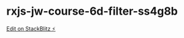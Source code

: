 # rxjs-jw-course-6d-filter-ss4g8b

[Edit on StackBlitz ⚡️](https://stackblitz.com/edit/rxjs-jw-course-6d-filter-ss4g8b)